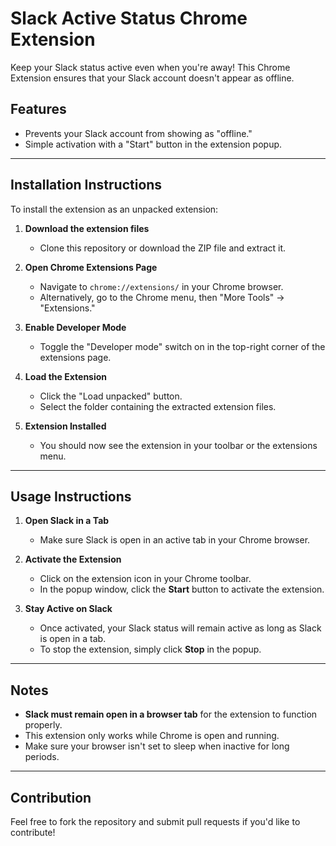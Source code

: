 # Slack Active Status Chrome Extension  

Keep your Slack status active even when you're away! This Chrome Extension ensures that your Slack account doesn't appear as offline.  

## Features  
- Prevents your Slack account from showing as "offline."  
- Simple activation with a "Start" button in the extension popup.  

---

## Installation Instructions  

To install the extension as an unpacked extension:  

1. **Download the extension files**  
   - Clone this repository or download the ZIP file and extract it.  

2. **Open Chrome Extensions Page**  
   - Navigate to `chrome://extensions/` in your Chrome browser.  
   - Alternatively, go to the Chrome menu, then "More Tools" → "Extensions."  

3. **Enable Developer Mode**  
   - Toggle the "Developer mode" switch on in the top-right corner of the extensions page.  

4. **Load the Extension**  
   - Click the "Load unpacked" button.  
   - Select the folder containing the extracted extension files.  

5. **Extension Installed**  
   - You should now see the extension in your toolbar or the extensions menu.  

---

## Usage Instructions  

1. **Open Slack in a Tab**  
   - Make sure Slack is open in an active tab in your Chrome browser.  

2. **Activate the Extension**  
   - Click on the extension icon in your Chrome toolbar.  
   - In the popup window, click the **Start** button to activate the extension.  

3. **Stay Active on Slack**  
   - Once activated, your Slack status will remain active as long as Slack is open in a tab.  
   - To stop the extension, simply click **Stop** in the popup.  

---

## Notes  
- **Slack must remain open in a browser tab** for the extension to function properly.  
- This extension only works while Chrome is open and running.  
- Make sure your browser isn't set to sleep when inactive for long periods.  

---

## Contribution  

Feel free to fork the repository and submit pull requests if you'd like to contribute!